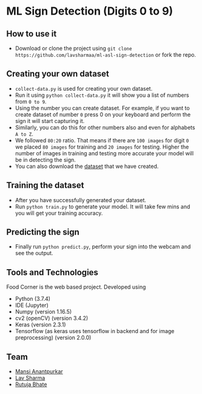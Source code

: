 # ML Sign Detection (Digits 0 to 9)

## How to use it
- Download or clone the project using ```git clone https://github.com/lavsharmaa/ml-asl-sign-detection``` or fork the repo.

## Creating your own dataset
- ```collect-data.py``` is used for creating your own dataset.
- Run it using ```python collect-data.py``` it will show you a list of numbers from ```0 to 9```.
- Using the number you can create dataset. For example, if you want to create dataset of number ```0``` press 0 on your keyboard and perform the sign it will start capturing it.
- Similarly, you can do this for other numbers also and even for alphabets ```A to Z```.
- We followed ```80:20``` ratio. That means if there are ```100 images``` for digit ```0``` we placed ```80 images``` for training and ```20 images``` for testing. Higher the number of images in training and testing more accurate your model will be in detecting the sign.
- You can also download the [dataset]() that we have created.

## Training the dataset
- After you have successfully generated your dataset.
- Run ```python train.py``` to generate your model. It will take few mins and you will get your training accuracy.

## Predicting the sign
- Finally run ```python predict.py```, perform your sign into the webcam and see the output.

## Tools and Technologies
Food Corner is the web based project. Developed using 
* Python (3.7.4)
* IDE (Jupyter)
* Numpy (version 1.16.5)
* cv2 (openCV) (version 3.4.2)
* Keras (version 2.3.1)
* Tensorflow (as keras uses tensorflow in backend and for image preprocessing) (version 2.0.0)

## Team
* [Mansi Anantpurkar](https://github.com/mansayyy)
* [Lav Sharma](https://github.com/lavsharmaa)
* [Rutuja Bhate](https://github.com/rutuja1908)
